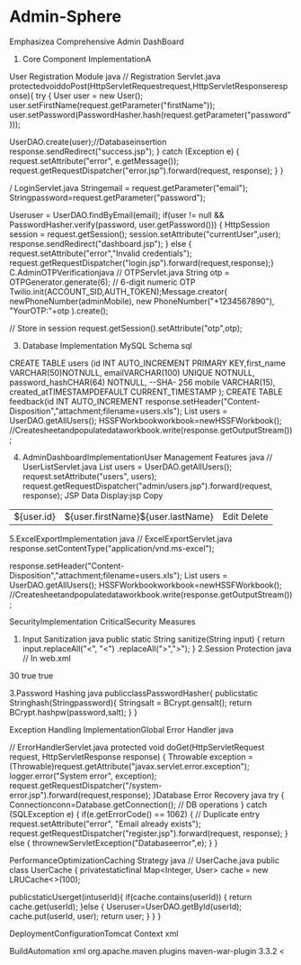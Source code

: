 # Admin-Sphere
Emphasizea Comprehensive Admin DashBoard
1. Core Component ImplementationA


User Registration Module java
// Registration Servlet.java
protectedvoiddoPost(HttpServletRequestrequest,HttpServletResponseresponse){ try {
User user = new User(); user.setFirstName(request.getParameter("firstName"));
user.setPassword(PasswordHasher.hash(request.getParameter("password")));

UserDAO.create(user);//Databaseinsertion response.sendRedirect("success.jsp");
} catch (Exception e) {	request.setAttribute("error", e.getMessage()); request.getRequestDispatcher("error.jsp").forward(request, response);
} }

/ LoginServlet.java
Stringemail = request.getParameter("email");
Stringpassword=request.getParameter("password");

Useruser = UserDAO.findByEmail(email);
if(user != null && PasswordHasher.verify(password, user.getPassword())) { HttpSession session = request.getSession();	session.setAttribute("currentUser",user); response.sendRedirect("dashboard.jsp");
} else {	request.setAttribute("error","Invalid credentials");
request.getRequestDispatcher("login.jsp").forward(request,response);}
C.AdminOTPVerificationjava
// OTPServlet.java
String otp = OTPGenerator.generate(6); // 6-digit numeric OTP Twilio.init(ACCOUNT_SID,AUTH_TOKEN);Message.creator(
newPhoneNumber(adminMobile), new PhoneNumber("+1234567890"),
"YourOTP:"+otp
).create();

// Store in session request.getSession().setAttribute("otp",otp);

3. Database Implementation MySQL Schema sql

CREATE TABLE users      (id INT AUTO_INCREMENT
PRIMARY KEY,first_name
VARCHAR(50)NOTNULL, emailVARCHAR(100) UNIQUE
NOTNULL, password_hashCHAR(64) NOTNULL, --SHA-
256 mobile VARCHAR(15), created_atTIMESTAMPDEFAULT CURRENT_TIMESTAMP
);
CREATE TABLE feedback(id INT AUTO_INCREMENT
response.setHeader("Content-Disposition","attachment;filename=users.xls"); List<User> users = UserDAO.getAllUsers();
HSSFWorkbookworkbook=newHSSFWorkbook();
//Createsheetandpopulatedataworkbook.write(response.getOutputStream());

4. AdminDashboardImplementationUser Management Features java
// UserListServlet.java
List<User> users = UserDAO.getAllUsers(); request.setAttribute("users", users); request.getRequestDispatcher("admin/users.jsp").forward(request, response); JSP Data Display:jsp
Copy
<table class="table">
<c:forEachitems="${users}"var="user">
<tr>
<td>${user.id}</td>
<td>${user.firstName}${user.lastName}</td>
<td>
<ahref="edit-user.jsp?id=${user.id}"class="btnbtn-warning">Edit</a>
<ahref="delete-user?id=${user.id}"
onclick="return confirm('Delete this user?')"	class="btn btn-danger">Delete</a>
</td>
</tr>
</c:forEach>
</table>


5.ExcelExportImplementation java
// ExcelExportServlet.java response.setContentType("application/vnd.ms-excel");
 
response.setHeader("Content-Disposition","attachment;filename=users.xls"); List<User> users = UserDAO.getAllUsers();
HSSFWorkbookworkbook=newHSSFWorkbook();
//Createsheetandpopulatedataworkbook.write(response.getOutputStream());

 SecurityImplementation CriticalSecurity Measures
1.	Input Sanitization java public static String sanitize(String input) {	return input.replaceAll("<",
"&lt;")
.replaceAll(">","&gt;");
}
2.Session Protection java // In web.xml
<session-config>
<session-timeout>30</session-timeout>
<cookie-config>
<http-only>true</http-only>
<secure>true</secure>
</cookie-config>
</session-config>

3.Password Hashing java
publicclassPasswordHasher{	publicstatic
Stringhash(Stringpassword){	Stringsalt
= BCrypt.gensalt();	return BCrypt.hashpw(password,salt);
}
}
 
 Exception Handling ImplementationGlobal Error Handler java

// ErrorHandlerServlet.java protected void doGet(HttpServletRequest request, HttpServletResponse response) {	Throwable exception = (Throwable)request.getAttribute("javax.servlet.error.exception");	logger.error("System error", exception);
request.getRequestDispatcher("/system-error.jsp").forward(request,response);
}Database Error Recovery java try { Connectionconn=Database.getConnection();
// DB operations } catch (SQLException e) {	if(e.getErrorCode() == 1062) { // Duplicate entry	request.setAttribute("error", "Email already exists");		request.getRequestDispatcher("register.jsp").forward(request, response);	} else {
thrownewServletException("Databaseerror",e);
}
}

 PerformanceOptimizationCaching Strategy java
// UserCache.java public class UserCache {	privatestaticfinal Map<Integer, User> cache = new LRUCache<>(100);

publicstaticUserget(intuserId){ if(cache.contains(userId)) {
return cache.get(userId);
}else {
Useruser=UserDAO.getById(userId); cache.put(userId, user);	return user;
}
}
}

 DeploymentConfigurationTomcat Context xml
<!--context.xml-->
<Context>
<Resource name="jdbc/UserDB"		auth="Container" type="javax.sql.DataSource"			maxTotal="100" maxIdle="30"	username="admin" password="encrypted_password" driverClassName="com.mysql.cj.jdbc.Driver" url="jdbc:mysql://localhost:3306/userdb?useSSL=false"/>
</Context>
BuildAutomation xml
<!--pom.xml-->
<build>
<pl

<plugins>
<plugin>
<groupId>org.apache.maven.plugins</groupId>
<artifactId>maven-war-plugin</artifactId>
<version>3.3.2</version>
</plugin>
</plugins><
</build>



